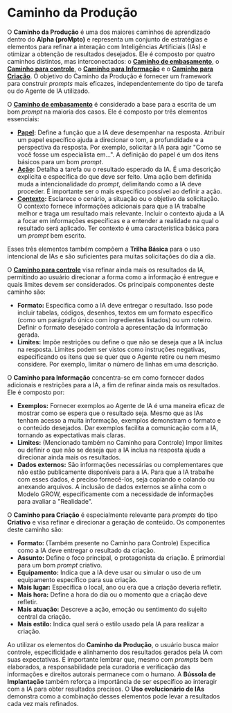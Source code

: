 # Caminho da Produção

O **Caminho da Produção** é uma dos maiores caminhos de aprendizado dentro do **Alpha (proMpto)** e representa um conjunto de estratégias e elementos para refinar a interação com Inteligências Artificiais (IAs) e otimizar a obtenção de resultados desejados. Ele é composto por quatro caminhos distintos, mas interconectados: o **[Caminho de embasamento](../../conceitos/jornada/caminho-de-embasamento.md)**, o **[Caminho para controle](../../conceitos/jornada/caminho-para-controle.md)**, o **[Caminho para Informação](../../conceitos/jornada/caminho-para-informacao.md)** e o **[Caminho para Criação](../../conceitos/jornada/caminho-para-criacao.md)**. O objetivo do Caminho da Produção é fornecer um framework para construir *prompts* mais eficazes, independentemente do tipo de tarefa ou do Agente de IA utilizado.

O **[Caminho de embasamento](../../conceitos/jornada/caminho-de-embasamento.md)** é considerado a base para a escrita de um bom *prompt* na maioria dos casos. Ele é composto por três elementos essenciais:

*   **[Papel](../../partes-de-prompt/papel.md):** Define a função que a IA deve desempenhar na resposta. Atribuir um papel específico ajuda a direcionar o tom, a profundidade e a perspectiva da resposta. Por exemplo, solicitar à IA para agir "Como se você fosse um especialista em...". A definição do papel é um dos itens básicos para um bom *prompt*.
*   **[Ação](../../partes-de-prompt/acao.md):** Detalha a tarefa ou o resultado esperado da IA. É uma descrição explícita e específica do que deve ser feito. Uma ação bem definida muda a intencionalidade do *prompt*, delimitando como a IA deve proceder. É importante ser o mais específico possível ao definir a ação.
*   **[Contexto](../../partes-de-prompt/contexto.md):** Esclarece o cenário, a situação ou o objetivo da solicitação. O contexto fornece informações adicionais para que a IA trabalhe melhor e traga um resultado mais relevante. Incluir o contexto ajuda a IA a focar em informações específicas e a entender a realidade na qual o resultado será aplicado. Ter contexto é uma característica básica para um *prompt* bem escrito.

Esses três elementos também compõem a **Trilha Básica** para o uso intencional de IAs e são suficientes para muitas solicitações do dia a dia.

O **[Caminho para controle](../../conceitos/jornada/caminho-para-controle.md)** visa refinar ainda mais os resultados da IA, permitindo ao usuário direcionar a forma como a informação é entregue e quais limites devem ser considerados. Os principais componentes deste caminho são:

*   **Formato:** Especifica como a IA deve entregar o resultado. Isso pode incluir tabelas, códigos, desenhos, textos em um formato específico (como um parágrafo único com ingredientes listados) ou um roteiro. Definir o formato desejado controla a apresentação da informação gerada.
*   **Limites:** Impõe restrições ou define o que não se deseja que a IA inclua na resposta. Limites podem ser vistos como instruções negativas, especificando os itens que se quer que o Agente retire ou nem mesmo considere. Por exemplo, limitar o número de linhas em uma descrição.

O **Caminho para Informação** concentra-se em como fornecer dados adicionais e restrições para a IA, a fim de refinar ainda mais os resultados. Ele é composto por:

*   **Exemplos:** Fornecer exemplos ao Agente de IA é uma maneira eficaz de mostrar como se espera que o resultado seja. Mesmo que as IAs tenham acesso a muita informação, exemplos demonstram o formato e o conteúdo desejados. Dar exemplos facilita a comunicação com a IA, tornando as expectativas mais claras.
*   **Limites:** (Mencionado também no Caminho para Controle) Impor limites ou definir o que não se deseja que a IA inclua na resposta ajuda a direcionar ainda mais os resultados.
*   **Dados externos:** São informações necessárias ou complementares que não estão publicamente disponíveis para a IA. Para que a IA trabalhe com esses dados, é preciso fornecê-los, seja copiando e colando ou anexando arquivos. A inclusão de dados externos se alinha com o Modelo GROW, especificamente com a necessidade de informações para avaliar a "Realidade".

O **Caminho para Criação** é especialmente relevante para *prompts* do tipo **Criativo** e visa refinar e direcionar a geração de conteúdo. Os componentes deste caminho são:

*   **Formato:** (Também presente no Caminho para Controle) Especifica como a IA deve entregar o resultado da criação.
*   **Assunto:** Define o foco principal, o protagonista da criação. É primordial para um bom *prompt* criativo.
*   **Equipamento:** Indica que a IA deve usar ou simular o uso de um equipamento específico para sua criação.
*   **Mais lugar:** Especifica o local, ano ou era que a criação deveria refletir.
*   **Mais hora:** Define a hora do dia ou o momento que a criação deve refletir.
*   **Mais atuação:** Descreve a ação, emoção ou sentimento do sujeito central da criação.
*   **Mais estilo:** Indica qual será o estilo usado pela IA para realizar a criação.

Ao utilizar os elementos do **Caminho da Produção**, o usuário busca maior controle, especificidade e alinhamento dos resultados gerados pela IA com suas expectativas. É importante lembrar que, mesmo com *prompts* bem elaborados, a responsabilidade pela curadoria e verificação das informações e direitos autorais permanece com o humano. A **Bússola de Implantação** também reforça a importância de ser específico ao interagir com a IA para obter resultados precisos. O **Uso evolucionário de IAs** demonstra como a combinação desses elementos pode levar a resultados cada vez mais refinados.
